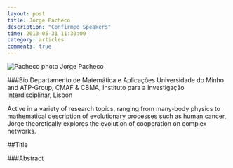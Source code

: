 ```yaml
---
layout: post
title: Jorge Pacheco
description: "Confirmed Speakers"
time: 2013-05-31 11:30:00
category: articles
comments: true  
---
```


<footer class="entry-meta">
<img src="{{ site.url }}/images/pacheco.jpg" alt="Pacheco photo">
<span class="author vcard" itemprop="author" itemscope itemtype="http://schema.org/Person">Jorge Pacheco</a></span></span>
</footer>

###Bio
Departamento de Matemática e Aplicações
Universidade do Minho and
ATP-Group, CMAF & CBMA,
Instituto para a Investigação Interdisciplinar, Lisbon

Active in a variety of research topics, ranging from many-body physics to mathematical description of evolutionary processes such as human cancer, Jorge theoretically explores the evolution of cooperation on complex networks.

##Title

###Abstract